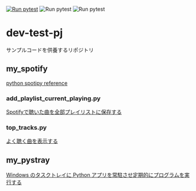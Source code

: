 [![Run pytest](https://github.com/kotenbu135/dev-test-pj/actions/workflows/test_fizzbuzz.yml/badge.svg)](https://github.com/kotenbu135/dev-test-pj/actions/workflows/test_fizzbuzz.yml)
![Run pytest](https://img.shields.io/github/languages/code-size/kotenbu135/dev-test-pj)
![Run pytest](https://img.shields.io/github/license/kotenbu135/dev-test-pj)

# dev-test-pj
サンプルコードを供養するリポジトリ

## my_spotify
<a href="https://spotipy.readthedocs.io/en/master/">python spotipy reference</a>

### add_playlist_current_playing.py
<a href="https://qiita.com/qope/items/332a250f8dc6dc6f10d1">Spotifyで聴いた曲を全部プレイリストに保存する</a>


### top_tracks.py
<a href="https://github.com/plamere/spotipy/blob/master/examples/my_top_tracks.py">よく聴く曲を表示する</a>


## my_pystray
<a href="https://qiita.com/bassan/items/3025eeb6fd2afa03081b">Windows のタスクトレイに Python アプリを常駐させ定期的にプログラムを実行する</a>
